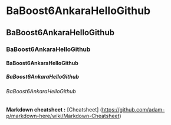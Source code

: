 # BaBoost6AnkaraHelloGithub
## BaBoost6AnkaraHelloGithub
### BaBoost6AnkaraHelloGithub
#### BaBoost6AnkaraHelloGithub
##### BaBoost6AnkaraHelloGithub
###### BaBoost6AnkaraHelloGithub

**Markdown cheatsheet :** [Cheatsheet] (https://github.com/adam-p/markdown-here/wiki/Markdown-Cheatsheet)

